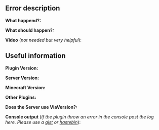 <!-- Please provide all possible information so that we can help you as best as possible. -->
## Error description

**What happend?:**

**What should happen?:**

**Video** (_not needed but very helpful_):

## Useful information

**Plugin Version:**

**Server Version:**

**Minecraft Version:**

**Other Plugins:**

**Does the Server use ViaVersion?:**

**Console output** (_If the plugin throw an error in the console post the log here. Please use a [gist](https://gist.github.com/) or [hastebin](https://hastebin.com)_):
